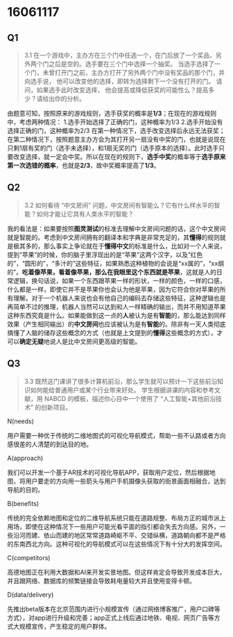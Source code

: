 ﻿16061117
===================

Q1
-------------
>3.1 在一个游戏中，主办方在三个门中任选一个，在门后放了一个奖品，另外两个门之后是空的。选手要在三个门中选择一个抽奖。 当选手选择了一个门，未曾打开门之前，主办方打开了另外两个门中没有奖品的那个门，并向选手说， 他可以改变他的选择，即转为选择剩下一个没有打开的门。 请问，如果选手此时改变选择， 他会提高或降低获奖的可能性么？提高多少？请给出你的分析。

由题意可知，按照原来的游戏规则，选手获奖的概率是**1/3**；在现在的游戏规则中，考虑两种情况：
1.选手开始选择了正确的门，这种概率为1/3
2.选手开始没有选择正确的门，这种概率为2/3
在第一种情况下，选手改变选择后永远无法获奖；在第二种情况下，按照题意主办方会为其打开另一扇没有中奖的门，也就是说现在只剩1扇有奖的门（选手未选择），和1扇无奖的门（选手原本的选择）。此时选手只要改变选择，就一定会中奖。所以在现在的规则下，**选手中奖**的概率等于**选手原来第一次选错的概率**，也就是**2/3**，故中奖概率提高了**1/3**。

Q2
--------------
>3.2 如何看待 “中文房间” 问题，中文房间有智能么？它有什么样水平的智能？如何才能让它具有人类水平的智能？

我的看法是：如果要按照**图灵测试**的标准去理解中文房间问题的话，这个中文房间就是智能的。考虑到中文房间拥有的翻译本和字典是非常充足的，其**懂得**的规则就是极其多的，那么事实上争论就在于**懂得中文**的标准是什么，比如对一个人来说，提到“苹果”的时候，你的脑子里浮现出的是“苹果”这两个汉字，以及“红色的”，“圆形的”，“多汁的”这些特征，如果熟悉这种植物的会说是“xx属的”，“xx纲的”。**吃着像苹果，看着像苹果，那么在我眼里这个东西就是苹果**，这就是人的日常逻辑，换句话说，如果一个东西跟苹果一样的形状，一样的颜色，一样的口感，什么都是一样，即使它并不是苹果你也会认为他是苹果，因为它符合你对苹果的所有理解。对于一个机器人来说也会有他自己的编码去存储这些特征，这种逻辑也是再简单不过的推理，机器人当然可以达到和人一样精确的输出，而并不用知道苹果这种东西究竟是什么。如果能做到这一点的**人**被认为是有**智能**的，那么能达到同样效果（产生相同输出）的**中文房间**也应该被认为是有**智能**的。除非有一天人类彻底搞懂了人脑的储存这些概念的方式（也就是上文提到的**懂得**这些概念的方式），才可以**确定无疑**地说人是比中文房间更高级的智能。

Q3
------------
>3.3 既然这门课讲了很多计算机前沿，那么学生就可以预计一下这些前沿知识如何能给普通用户或某个行业带来好处。 学生根据讲课的内容和参考文献，用 NABCD 的模板，描述你心目中一个使用了 “人工智能+其他前沿技术” 的创新项目。 

N(needs)

用户需要一种优于传统的二维地图式的可视化导航模式，帮助一些不认路或者方向感很差的人清楚的到达目的地。

A(approach)

我们可以开发一个基于AR技术的可视化导航APP，获取用户定位，然后根据地图，将用户要走的方向用一些箭头与用户手机摄像头获取的街景画面相融合，达到导航的目的。

B(benefits)

传统的完全依赖地图和定位的二维导航系统只能在道路规整、布局方正的城市派上用场，即使在这种情况下一些用户可能光看平面的指引都会失去方向感。另外，一些沿河而建、依山而建的地区常常道路崎岖不平、交错纵横，道路朝向都不是严格的东南西北方向。这种可视化的导航模式可以在这些情况下有十分大的发挥空间。

C(competitors)

高德地图正在利用大数据和AI来开发实景地图。但这样肯定会导致开发成本巨大，并且跟网络、数据库的频繁链接会导致耗电量较大并且使用变得卡顿。

D(data/delivery)

先推出beta版本在北京范围内进行小规模宣传（通过网络博客推广，用户口碑等方式），对app进行升级和完善；app正式上线后通过地铁、电视、网页广告等方式大规模宣传，产生稳定的用户群体。
